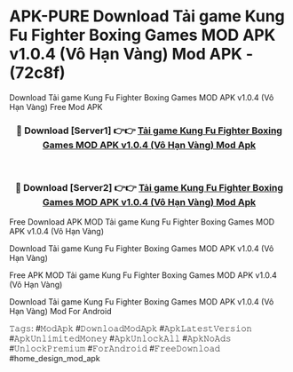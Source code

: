 # APK-PURE Download Tải game Kung Fu Fighter Boxing Games MOD APK v1.0.4 (Vô Hạn Vàng) Mod APK - (72c8f)
Download Tải game Kung Fu Fighter Boxing Games MOD APK v1.0.4 (Vô Hạn Vàng) Free Mod APK

<div align="center">
<h3>🔴 Download [Server1] 👉👉 <a href="https://apk-comot.site?title=Tải_game_Kung_Fu_Fighter_Boxing_Games_MOD_APK_v1.0.4_(Vô_Hạn_Vàng)">Tải game Kung Fu Fighter Boxing Games MOD APK v1.0.4 (Vô Hạn Vàng) Mod Apk</a></h3><br>

<h3>🔴 Download [Server2] 👉👉 <a href="https://apk-comot.site?title=Tải_game_Kung_Fu_Fighter_Boxing_Games_MOD_APK_v1.0.4_(Vô_Hạn_Vàng)">Tải game Kung Fu Fighter Boxing Games MOD APK v1.0.4 (Vô Hạn Vàng) Mod Apk</a></h3>
</div>


Free Download APK MOD Tải game Kung Fu Fighter Boxing Games MOD APK v1.0.4 (Vô Hạn Vàng)

Download Tải game Kung Fu Fighter Boxing Games MOD APK v1.0.4 (Vô Hạn Vàng) 

Free APK MOD Tải game Kung Fu Fighter Boxing Games MOD APK v1.0.4 (Vô Hạn Vàng) 

Download Tải game Kung Fu Fighter Boxing Games MOD APK v1.0.4 (Vô Hạn Vàng) Mod For Android

𝚃𝚊𝚐𝚜: #𝙼𝚘𝚍𝙰𝚙𝚔 #𝙳𝚘𝚠𝚗𝚕𝚘𝚊𝚍𝙼𝚘𝚍𝙰𝚙𝚔 #𝙰𝚙𝚔𝙻𝚊𝚝𝚎𝚜𝚝𝚅𝚎𝚛𝚜𝚒𝚘𝚗 #𝙰𝚙𝚔𝚄𝚗𝚕𝚒𝚖𝚒𝚝𝚎𝚍𝙼𝚘𝚗𝚎𝚢 #𝙰𝚙𝚔𝚄𝚗𝚕𝚘𝚌𝚔𝙰𝚕𝚕 #𝙰𝚙𝚔𝙽𝚘𝙰𝚍𝚜 #𝚄𝚗𝚕𝚘𝚌𝚔𝙿𝚛𝚎𝚖𝚒𝚞𝚖 #𝙵𝚘𝚛𝙰𝚗𝚍𝚛𝚘𝚒𝚍 #𝙵𝚛𝚎𝚎𝙳𝚘𝚠𝚗𝚕𝚘𝚊𝚍 #home_design_mod_apk